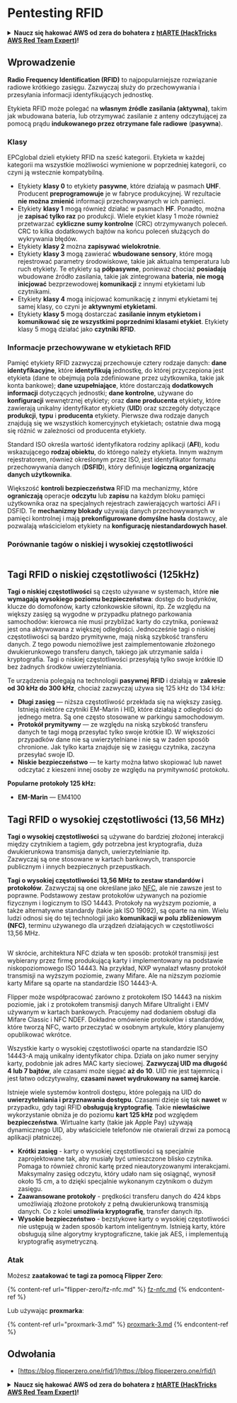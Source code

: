 # Pentesting RFID

<details>

<summary><strong>Naucz się hakować AWS od zera do bohatera z</strong> <a href="https://training.hacktricks.xyz/courses/arte"><strong>htARTE (HackTricks AWS Red Team Expert)</strong></a><strong>!</strong></summary>

* Pracujesz w **firmie zajmującej się cyberbezpieczeństwem**? Chcesz zobaczyć swoją **firmę reklamowaną w HackTricks**? A może chcesz mieć dostęp do **najnowszej wersji PEASS lub pobrać HackTricks w formacie PDF**? Sprawdź [**PLAN SUBSKRYPCJI**](https://github.com/sponsors/carlospolop)!
* Odkryj [**Rodzinę PEASS**](https://opensea.io/collection/the-peass-family), naszą kolekcję ekskluzywnych [**NFT**](https://opensea.io/collection/the-peass-family)
* Zdobądź [**oficjalne gadżety PEASS & HackTricks**](https://peass.creator-spring.com)
* **Dołącz do** [**💬**](https://emojipedia.org/speech-balloon/) [**grupy Discord**](https://discord.gg/hRep4RUj7f) lub [**grupy telegramowej**](https://t.me/peass) lub **śledź** mnie na **Twitterze** 🐦[**@carlospolopm**](https://twitter.com/hacktricks\_live)**.**
* **Podziel się swoimi sztuczkami hakerskimi, przesyłając PR-y do** [**repozytorium hacktricks**](https://github.com/carlospolop/hacktricks) **i** [**repozytorium hacktricks-cloud**](https://github.com/carlospolop/hacktricks-cloud).

</details>

## Wprowadzenie

**Radio Frequency Identification (RFID)** to najpopularniejsze rozwiązanie radiowe krótkiego zasięgu. Zazwyczaj służy do przechowywania i przesyłania informacji identyfikujących jednostkę.

Etykieta RFID może polegać na **własnym źródle zasilania (aktywna)**, takim jak wbudowana bateria, lub otrzymywać zasilanie z anteny odczytującej za pomocą prądu **indukowanego przez otrzymane fale radiowe** (**pasywna**).

### Klasy

EPCglobal dzieli etykiety RFID na sześć kategorii. Etykieta w każdej kategorii ma wszystkie możliwości wymienione w poprzedniej kategorii, co czyni ją wstecznie kompatybilną.

* Etykiety **klasy 0** to etykiety **pasywne**, które działają w pasmach **UHF**. Producent **preprogramowuje** je w fabryce produkcyjnej. W rezultacie **nie można zmienić** informacji przechowywanych w ich pamięci.
* Etykiety **klasy 1** mogą również działać w pasmach **HF**. Ponadto, można je **zapisać tylko raz** po produkcji. Wiele etykiet klasy 1 może również przetwarzać **cykliczne sumy kontrolne** (CRC) otrzymywanych poleceń. CRC to kilka dodatkowych bajtów na końcu poleceń służących do wykrywania błędów.
* Etykiety **klasy 2** można **zapisywać wielokrotnie**.
* Etykiety **klasy 3** mogą zawierać **wbudowane sensory**, które mogą rejestrować parametry środowiskowe, takie jak aktualna temperatura lub ruch etykiety. Te etykiety są **półpasywne**, ponieważ chociaż **posiadają** wbudowane źródło zasilania, takie jak zintegrowana **bateria**, **nie mogą inicjować** bezprzewodowej **komunikacji** z innymi etykietami lub czytnikami.
* Etykiety **klasy 4** mogą inicjować komunikację z innymi etykietami tej samej klasy, co czyni je **aktywnymi etykietami**.
* Etykiety **klasy 5** mogą dostarczać **zasilanie innym etykietom i komunikować się ze wszystkimi poprzednimi klasami etykiet**. Etykiety klasy 5 mogą działać jako **czytniki RFID**.

### Informacje przechowywane w etykietach RFID

Pamięć etykiety RFID zazwyczaj przechowuje cztery rodzaje danych: **dane identyfikacyjne**, które **identyfikują** jednostkę, do której przyczepiona jest etykieta (dane te obejmują pola zdefiniowane przez użytkownika, takie jak konta bankowe); **dane uzupełniające**, które dostarczają **dodatkowych** **informacji** dotyczących jednostki; **dane kontrolne**, używane do **konfiguracji** wewnętrznej etykiety; oraz **dane producenta** etykiety, które zawierają unikalny identyfikator etykiety (**UID**) oraz szczegóły dotyczące **produkcji**, **typu** i **producenta** etykiety. Pierwsze dwa rodzaje danych znajdują się we wszystkich komercyjnych etykietach; ostatnie dwa mogą się różnić w zależności od producenta etykiety.

Standard ISO określa wartość identyfikatora rodziny aplikacji (**AFI**), kodu wskazującego **rodzaj obiektu**, do którego należy etykieta. Innym ważnym rejestratorem, również określonym przez ISO, jest identyfikator formatu przechowywania danych (**DSFID**), który definiuje **logiczną organizację danych użytkownika**.

Większość **kontroli bezpieczeństwa** RFID ma mechanizmy, które **ograniczają** operacje **odczytu** lub **zapisu** na każdym bloku pamięci użytkownika oraz na specjalnych rejestrach zawierających wartości AFI i DSFID. Te **mechanizmy blokady** używają danych przechowywanych w pamięci kontrolnej i mają **prekonfigurowane domyślne hasła** dostawcy, ale pozwalają właścicielom etykiety na **konfigurację niestandardowych haseł**.

### Porównanie tagów o niskiej i wysokiej częstotliwości

<figure><img src="../../.gitbook/assets/image (27).png" alt=""><figcaption></figcaption></figure>

## Tagi RFID o niskiej częstotliwości (125kHz)

**Tagi o niskiej częstotliwości** są często używane w systemach, które **nie wymagają wysokiego poziomu bezpieczeństwa**: dostęp do budynków, klucze do domofonów, karty członkowskie siłowni, itp. Ze względu na większy zasięg są wygodne w przypadku płatnego parkowania samochodów: kierowca nie musi przybliżać karty do czytnika, ponieważ jest ona aktywowana z większej odległości. Jednocześnie tagi o niskiej częstotliwości są bardzo prymitywne, mają niską szybkość transferu danych. Z tego powodu niemożliwe jest zaimplementowanie złożonego dwukierunkowego transferu danych, takiego jak utrzymanie salda i kryptografia. Tagi o niskiej częstotliwości przesyłają tylko swoje krótkie ID bez żadnych środków uwierzytelniania.

Te urządzenia polegają na technologii **pasywnej** **RFID** i działają w **zakresie od 30 kHz do 300 kHz**, chociaż zazwyczaj używa się 125 kHz do 134 kHz:

* **Długi zasięg** — niższa częstotliwość przekłada się na większy zasięg. Istnieją niektóre czytniki EM-Marin i HID, które działają z odległości do jednego metra. Są one często stosowane w parkingu samochodowym.
* **Protokół prymitywny** — ze względu na niską szybkość transferu danych te tagi mogą przesyłać tylko swoje krótkie ID. W większości przypadków dane nie są uwierzytelniane i nie są w żaden sposób chronione. Jak tylko karta znajduje się w zasięgu czytnika, zaczyna przesyłać swoje ID.
* **Niskie bezpieczeństwo** — te karty można łatwo skopiować lub nawet odczytać z kieszeni innej osoby ze względu na prymitywność protokołu.

**Popularne protokoły 125 kHz:**

* **EM-Marin** — EM4100

## Tagi RFID o wysokiej częstotliwości (13,56 MHz)

**Tagi o wysokiej częstotliwości** są używane do bardziej złożonej interakcji między czytnikiem a tagiem, gdy potrzebna jest kryptografia, duża dwukierunkowa transmisja danych, uwierzytelnianie itp.\
Zazwyczaj są one stosowane w kartach bankowych, transporcie publicznym i innych bezpiecznych przepustkach.

**Tagi o wysokiej częstotliwości 13,56 MHz to zestaw standardów i protokołów**. Zazwyczaj są one określane jako [NFC](https://nfc-forum.org/what-is-nfc/about-the-technology/), ale nie zawsze jest to poprawne. Podstawowy zestaw protokołów używanych na poziomie fizycznym i logicznym to ISO 14443. Protokoły na wyższym poziomie, a także alternatywne standardy (takie jak ISO 19092), są oparte na nim. Wielu ludzi odnosi się do tej technologii jako **komunikacji w polu zbliżeniowym (NFC)**, terminu używanego dla urządzeń działających w częstotliwości 13,56 MHz.

<figure><img src="../../.gitbook/assets/image (22).png" alt=""><figcaption></figcaption></figure>

W skrócie, architektura NFC działa w ten sposób: protokół transmisji jest wybierany przez firmę produkującą karty i implementowany na podstawie niskopoziomowego ISO 14443. Na przykład, NXP wynalazł własny protokół transmisji na wyższym poziomie, zwany Mifare. Ale na niższym poziomie karty Mifare są oparte na standardzie ISO 14443-A.

Flipper może współpracować zarówno z protokołem ISO 14443 na niskim poziomie, jak i z protokołem transmisji danych Mifare Ultralight i EMV używanym w kartach bankowych. Pracujemy nad dodaniem obsługi dla Mifare Classic i NFC NDEF. Dokładne omówienie protokołów i standardów, które tworzą NFC, warto przeczytać w osobnym artykule, który planujemy opublikować wkrótce.

Wszystkie karty o wysokiej częstotliwości oparte na standardzie ISO 14443-A mają unikalny identyfikator chipa. Działa on jako numer seryjny karty, podobnie jak adres MAC karty sieciowej. **Zazwyczaj UID ma długość 4 lub 7 bajtów**, ale czasami może sięgać **aż do 10**. UID nie jest tajemnicą i jest łatwo odczytywalny, **czasami nawet wydrukowany na samej karcie**.

Istnieje wiele systemów kontroli dostępu, które polegają na UID do **uwierzytelniania i przyznawania dostępu**. Czasami dzieje się tak **nawet** w przypadku, gdy tagi RFID **obsługują kryptografię**. Takie **niewłaściwe** wykorzystanie obniża je do poziomu **kart 125 kHz** pod względem **bezpieczeństwa**. Wirtualne karty (takie jak Apple Pay) używają dynamicznego UID, aby właściciele telefonów nie otwierali drzwi za pomocą aplikacji płatniczej.

* **Krótki zasięg** - karty o wysokiej częstotliwości są specjalnie zaprojektowane tak, aby musiały być umieszczone blisko czytnika. Pomaga to również chronić kartę przed nieautoryzowanymi interakcjami. Maksymalny zasięg odczytu, który udało nam się osiągnąć, wynosił około 15 cm, a to dzięki specjalnie wykonanym czytnikom o dużym zasięgu.
* **Zaawansowane protokoły** - prędkości transferu danych do 424 kbps umożliwiają złożone protokoły z pełną dwukierunkową transmisją danych. Co z kolei **umożliwia kryptografię**, transfer danych itp.
* **Wysokie bezpieczeństwo** - bezstykowe karty o wysokiej częstotliwości nie ustępują w żaden sposób kartom inteligentnym. Istnieją karty, które obsługują silne algorytmy kryptograficzne, takie jak AES, i implementują kryptografię asymetryczną.

### Atak

Możesz **zaatakować te tagi za pomocą Flipper Zero**:

{% content-ref url="flipper-zero/fz-nfc.md" %}
[fz-nfc.md](flipper-zero/fz-nfc.md)
{% endcontent-ref %}

Lub używając **proxmarka**:

{% content-ref url="proxmark-3.md" %}
[proxmark-3.md](proxmark-3.md)
{% endcontent-ref %}

## Odwołania

* [https://blog.flipperzero.one/rfid/](https://blog.flipperzero.one/rfid/)

<details>

<summary><strong>Naucz się hakować AWS od zera do bohatera z</strong> <a href="https://training.hacktricks.xyz/courses/arte"><strong>htARTE (HackTricks AWS Red Team Expert)</strong></a><strong>!</strong></summary>

* Pracujesz w **firmie zajmującej się cyberbezpieczeństwem**? Chcesz zobaczyć swoją **firmę reklamowaną w HackTricks**? A może chcesz mieć dostęp do **najnowszej wersji PEASS lub pobrać HackTricks w formacie PDF**? Sprawdź [**PLAN SUBSKRYPCJI**](https://github.com/sponsors/carlospolop)!
* Odkryj [**Rodzinę PEASS**](https://opensea.io/collection/the-peass-family), naszą kolekcję ekskluzywnych [**NFT**](https://opensea.io/collection/the-peass-family)
* Zdobądź [**oficjalne gadżety PEASS & HackTricks**](https://peass.creator-spring.com)
* **Dołącz do** [**💬**](https://emojipedia.org/speech-balloon/) [**grupy Discord**](https://discord.gg/hRep4RUj7f) lub [**grupy telegramowej**](https://t.me/peass) lub **śledź** mnie na **Twitterze** 🐦[**@carlospolopm**](https://twitter.com/hacktricks\_live)**.**
* **Podziel się swoimi sztuczkami hakerskimi, przesyłając PR do repozytorium** [**hacktricks**](https://github.com/carlospolop/hacktricks) **i** [**hacktricks-cloud**](https://github.com/carlospolop/hacktricks-cloud).

</details>
